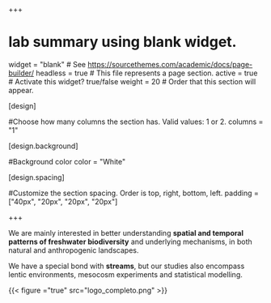 +++
# lab summary using blank widget.
widget = "blank"  # See https://sourcethemes.com/academic/docs/page-builder/
headless = true  # This file represents a page section.
active = true  # Activate this widget? true/false
weight = 20  # Order that this section will appear.


[design]

#Choose how many columns the section has. Valid values: 1 or 2.
columns = "1"

  
[design.background]

#Background color
color = "White"


[design.spacing]

#Customize the section spacing. Order is top, right, bottom, left.
padding = ["40px", "20px", "20px", "20px"]



  
+++

We are mainly interested in better understanding **spatial and temporal patterns of freshwater biodiversity** and underlying mechanisms, in both natural and anthropogenic landscapes. 


We have a special bond with **streams**, but our studies also encompass lentic environments, mesocosm experiments and statistical modelling.


{{< figure ="true" src="logo_completo.png" >}}



